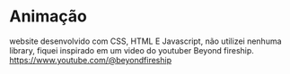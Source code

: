 ﻿# Animação
website desenvolvido com CSS, HTML E Javascript, não utilizei nenhuma library, fiquei inspirado em um video do youtuber Beyond fireship.
https://www.youtube.com/@beyondfireship
